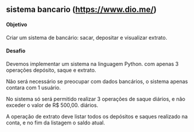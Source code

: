 ## sistema bancario (https://www.dio.me/)

#### Objetivo 
Criar um sistema de bancário: sacar, depositar e visualizar extrato.

#### Desafio 
Devemos implementar um sistema na linguagem Python. com apenas 3 operações
depósito, saque e extrato.

Não será necessário se preocupar com dados bancários, o sistema apenas contara com 1 usuário.

No sistema só será permitido realizar 3 operações de saque diários, e não exceder o valor de R$ 500,00. diários.

A operação de extrato deve listar todos os depósitos e saques realizado na conta, e no fim da listagem o saldo atual.
